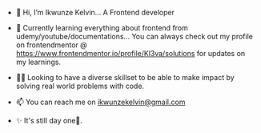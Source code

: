 - 👋 Hi, I’m Ikwunze Kelvin... A Frontend developer

- 🌱 Currently learning everything about frontend from udemy/youtube/documentations...
You can always check out my profile on frontendmentor @  https://www.frontendmentor.io/profile/Kl3va/solutions for updates on my learnings. 

- 🙏🏾 Looking to have a diverse skillset to be able to make impact by solving real world problems with code. 

- 📫 You can reach me on ikwunzekelvin@gmail.com

- ✨ It's still day one🦶.
<!---
Kl3va/Kl3va is a ✨ special ✨ repository because its `README.md` (this file) appears on your GitHub profile.
You can click the Preview link to take a look at your changes.
--->
    

